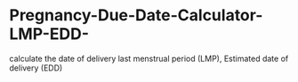 # Pregnancy-Due-Date-Calculator-LMP-EDD-
calculate the date of delivery last menstrual period (LMP), Estimated date of delivery (EDD)
